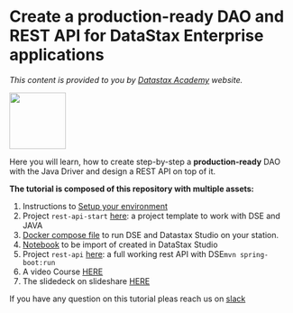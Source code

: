 # Create a production-ready DAO and REST API for DataStax Enterprise applications

*This content is provided to you by [Datastax Academy](academy.datastax.com) website.*

<img src="https://avatars0.githubusercontent.com/u/38688900?s=400&u=88d93b75d451bddc833a0f9baf41f33b511e6acb&v=4" width="100" />


Here you will learn, how to create step-by-step a **production-ready** DAO with the Java Driver and design a REST API on top of it.

**The tutorial is composed of this repository with multiple assets:**

1. Instructions to [Setup your environment](01-setup.md)
1. Project `rest-api-start` [here](https://github.com/DataStax-Academy/tutorial-create-rest-api/tree/master/rest-api-start): a project template to work with DSE and JAVA
1. [Docker compose file](https://github.com/DataStax-Academy/tutorial-create-rest-api/blob/master/docker-compose.yaml) to run DSE and Datastax Studio on your station.
1. [Notebook](https://github.com/DataStax-Academy/tutorial-create-rest-api/blob/master/docker-compose.yaml) to be import of created in DataStax Studio
1. Project `rest-api` [here](https://github.com/DataStax-Academy/tutorial-create-rest-api/tree/master/rest-api): a full working rest API  with DSE`mvn spring-boot:run`
1. A video Course [HERE]()
1. The slidedeck on slideshare  [HERE]()

If you have any question on this tutorial pleas reach us on [slack](http://academy.datastax.com/slack)



